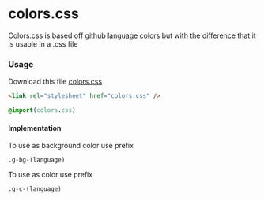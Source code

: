 # colors.css
Colors.css is based off [github language colors](https://github.com/doda/github-language-colors) but with the difference that it is usable in a .css file
### Usage
Download this file [colors.css](https://github.com/GOGO98901/colors.css/blob/master/colors.css)
```html
<link rel="stylesheet" href="colors.css" />
```
```css
@import(colors.css)
```
#### Implementation
To use as background color use prefix
```
.g-bg-(language)
```
To use as color use prefix
```
.g-c-(language)
```
